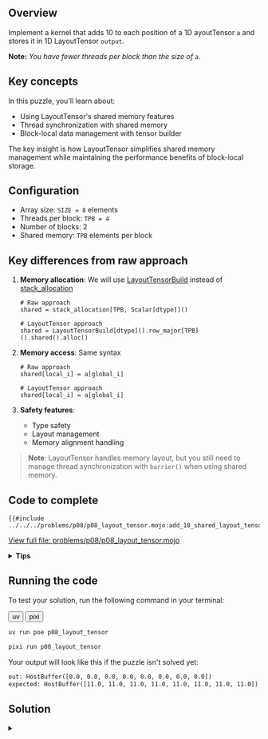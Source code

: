## Overview

Implement a kernel that adds 10 to each position of a 1D ayoutTensor `a` and stores it in 1D LayoutTensor `output`.

**Note:** _You have fewer threads per block than the size of `a`._


## Key concepts

In this puzzle, you'll learn about:
- Using LayoutTensor's shared memory features
- Thread synchronization with shared memory
- Block-local data management with tensor builder

The key insight is how LayoutTensor simplifies shared memory management while maintaining the performance benefits of block-local storage.

## Configuration

- Array size: `SIZE = 8` elements
- Threads per block: `TPB = 4`
- Number of blocks: 2
- Shared memory: `TPB` elements per block

## Key differences from raw approach

1. **Memory allocation**: We will use [LayoutTensorBuild](https://docs.modular.com/mojo/stdlib/layout/tensor_builder/LayoutTensorBuild) instead of [stack_allocation](https://docs.modular.com/mojo/stdlib/memory/memory/stack_allocation/)

   ```mojo
   # Raw approach
   shared = stack_allocation[TPB, Scalar[dtype]]()

   # LayoutTensor approach
   shared = LayoutTensorBuild[dtype]().row_major[TPB]().shared().alloc()
   ```

2. **Memory access**: Same syntax

   ```mojo
   # Raw approach
   shared[local_i] = a[global_i]

   # LayoutTensor approach
   shared[local_i] = a[global_i]
   ```

3. **Safety features**:

   - Type safety
   - Layout management
   - Memory alignment handling

> **Note**: LayoutTensor handles memory layout, but you still need to manage thread synchronization with `barrier()` when using shared memory.

## Code to complete

```mojo
{{#include ../../../problems/p08/p08_layout_tensor.mojo:add_10_shared_layout_tensor}}
```
<a href="{{#include ../_includes/repo_url.md}}/blob/main/problems/p08/p08_layout_tensor.mojo" class="filename">View full file: problems/p08/p08_layout_tensor.mojo</a>

<details>
<summary><strong>Tips</strong></summary>

<div class="solution-tips">

1. Create shared memory with tensor builder
2. Load data with natural indexing: `shared[local_i] = a[global_i]`
3. Synchronize with `barrier()`
4. Process data using shared memory indices
5. Guard against out-of-bounds access
</div>
</details>

## Running the code

To test your solution, run the following command in your terminal:

<div class="code-tabs" data-tab-group="package-manager">
  <div class="tab-buttons">
    <button class="tab-button">uv</button>
    <button class="tab-button">pixi</button>
  </div>
  <div class="tab-content">

```bash
uv run poe p08_layout_tensor
```

  </div>
  <div class="tab-content">

```bash
pixi run p08_layout_tensor
```

  </div>
</div>

Your output will look like this if the puzzle isn't solved yet:
```txt
out: HostBuffer([0.0, 0.0, 0.0, 0.0, 0.0, 0.0, 0.0, 0.0])
expected: HostBuffer([11.0, 11.0, 11.0, 11.0, 11.0, 11.0, 11.0, 11.0])
```


## Solution

<details class="solution-details">
<summary></summary>

```mojo
{{#include ../../../solutions/p08/p08_layout_tensor.mojo:add_10_shared_layout_tensor_solution}}
```

<div class="solution-explanation">

This solution demonstrates how LayoutTensor simplifies shared memory usage while maintaining performance:

1. **Memory hierarchy with LayoutTensor**
   - Global tensors: `a` and `output` (slow, visible to all blocks)
   - Shared tensor: `shared` (fast, thread-block local)
   - Example for 8 elements with 4 threads per block:
     ```txt
     Global tensor a: [1 1 1 1 | 1 1 1 1]  # Input: all ones

     Block (0):         Block (1):
     shared[0..3]       shared[0..3]
     [1 1 1 1]          [1 1 1 1]
     ```

2. **Thread coordination**
   - Load phase with natural indexing:
     ```txt
     Thread 0: shared[0] = a[0]=1    Thread 2: shared[2] = a[2]=1
     Thread 1: shared[1] = a[1]=1    Thread 3: shared[3] = a[3]=1
     barrier()    ↓         ↓        ↓         ↓   # Wait for all loads
     ```
   - Process phase: Each thread adds 10 to its shared tensor value
   - Result: `output[global_i] = shared[local_i] + 10 = 11`

3. **LayoutTensor benefits**
   - Shared memory allocation:
     ```txt
     # Clean tensor builder API
     shared = tb[dtype]().row_major[TPB]().shared().alloc()
     ```
   - Natural indexing for both global and shared:
     ```txt
     Block 0 output: [11 11 11 11]
     Block 1 output: [11 11 11 11]
     ```
   - Built-in layout management and type safety

4. **Memory access pattern**
   - Load: Global tensor → Shared tensor (optimized)
   - Sync: Same `barrier()` requirement as raw version
   - Process: Add 10 to shared values
   - Store: Write 11s back to global tensor

This pattern shows how LayoutTensor maintains the performance benefits of shared memory while providing a more ergonomic API and built-in features.
</div>
</details>
